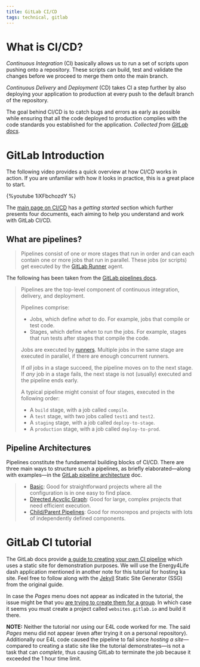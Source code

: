 ```yaml
---
title: GitLab CI/CD
tags: technical, gitlab
---
```




[gl-cicd]: https://docs.gitlab.com/ee/ci/
[gl-pipelines]: https://docs.gitlab.com/ee/ci/pipelines/index.html
[gl-pipearch]: https://docs.gitlab.com/ee/ci/pipelines/pipeline_architectures.html
[gl-ciguide]: https://docs.gitlab.com/ee/user/project/pages/getting_started/pages_from_scratch.html

# What is CI/CD?

*Continuous Integration* (CI) basically allows us to run a set of scripts upon pushing onto a repository. These scripts can build, test and validate the changes before we proceed to merge them onto the main branch.

*Continuous Delivery* and *Deployment* (CD) takes CI a step further by also deploying your application to production at every push to the default branch of the repository.

The goal behind CI/CD is to catch bugs and errors as early as possible while ensuring that all the code deployed to production complies with the code standards you established for the application. *Collected from [GitLab docs][gl-cicd].*

# GitLab Introduction

The following video provides a quick overview at how CI/CD works in action. If you are unfamiliar with how it looks in practice, this is a great place to start.

{%youtube 1iXFbchozdY %}

The [main page on CI/CD][gl-cicd] has a *getting started* section which further presents four documents, each aiming to help you understand and work with GitLab CI/CD.

## What are pipelines?

> Pipelines consist of one or more stages that run in order and can each contain one or more jobs that run in parallel. These jobs (or scripts) get executed by the [GitLab Runner](https://docs.gitlab.com/runner/) agent.

The following has been taken from the [GitLab pipelines docs][gl-pipelines].

> Pipelines are the top-level component of continuous integration, delivery, and deployment.
>
> Pipelines comprise:
>
> - Jobs, which define *what* to do. For example, jobs that compile or test code.
> - Stages, which define *when* to run the jobs. For example, stages that run tests after stages that compile the code.
>
> Jobs are executed by [runners](https://docs.gitlab.com/ee/ci/runners/README.html). Multiple jobs in the same stage are executed in parallel, if there are enough concurrent runners.
>
> If *all* jobs in a stage succeed, the pipeline moves on to the next stage. If *any* job in a stage fails, the next stage is not (usually) executed and the pipeline ends early.
>
> A typical pipeline might consist of four stages, executed in the following order:
>
> - A `build` stage, with a job called `compile`.
> - A `test` stage, with two jobs called `test1` and `test2`.
> - A `staging` stage, with a job called `deploy-to-stage`.
> - A `production` stage, with a job called `deploy-to-prod`.

## Pipeline Architectures

Pipelines constitute the fundamental building blocks of CI/CD. There are three main ways to structure such a pipelines, as briefly elaborated&mdash;along with examples&mdash;in the [GitLab pipeline architecture][gl-pipearch] doc.

> - [Basic](https://docs.gitlab.com/ee/ci/pipelines/pipeline_architectures.html#basic-pipelines): Good for straightforward projects where all the configuration is in one easy to find place.
> - [Directed Acyclic Graph](https://docs.gitlab.com/ee/ci/pipelines/pipeline_architectures.html#directed-acyclic-graph-pipelines): Good for large, complex projects that need efficient execution.
> - [Child/Parent Pipelines](https://docs.gitlab.com/ee/ci/pipelines/pipeline_architectures.html#child--parent-pipelines): Good for monorepos and projects with lots of independently defined components.

# GitLab CI tutorial

The GitLab docs provide [a guide to creating your own CI pipeline][gl-ciguide] which uses a static site for demonstration purposes. We will use the Energy4Life dash application mentioned in another note for this tutorial for hosting ka site. Feel free to follow along with the [Jekyll](https://jekyllrb.com/) Static Site Generator (SSG) from the original guide.

In case the *Pages* menu does not appear as indicated in the tutorial, the issue might be that you [are trying to create them for a group](https://forum.gitlab.com/t/why-is-pages-not-appearing-in-settings/16208/6). In which case it seems you must create a project called `websites.gitlab.io` and build it there.

**NOTE:** Neither the tutorial nor using our E4L code worked for me. The said *Pages* menu did not appear (even after trying it on a personal repository). Additionally our E4L code caused the pipeline to fail since *hosting a site*&mdash;compared to creating a static site like the tutorial demonstrates&mdash;is not a task that can *complete*, thus causing GitLab to terminate the job because it exceeded the 1 hour time limit.

